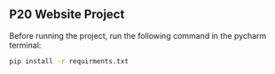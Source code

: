 ## P20 Website Project

Before running the project, run the following command in the pycharm terminal:
```bash
pip install -r requirments.txt
```
